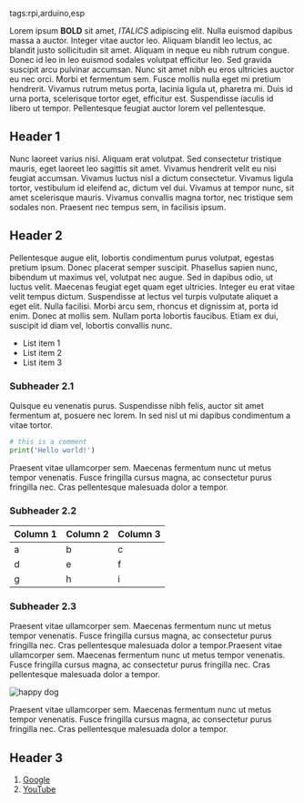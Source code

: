 tags:rpi,arduino,esp

Lorem ipsum **BOLD** sit amet, _ITALICS_ adipiscing elit. Nulla euismod dapibus massa a auctor. Integer vitae auctor leo. Aliquam blandit leo lectus, ac blandit justo sollicitudin sit amet. Aliquam in neque eu nibh rutrum congue. Donec id leo in leo euismod sodales volutpat efficitur leo. Sed gravida suscipit arcu pulvinar accumsan. Nunc sit amet nibh eu eros ultricies auctor eu nec orci. Morbi et fermentum sem. Fusce mollis nulla eget mi pretium hendrerit. Vivamus rutrum metus porta, lacinia ligula ut, pharetra mi. Duis id urna porta, scelerisque tortor eget, efficitur est. Suspendisse iaculis id libero ut tempor. Pellentesque feugiat auctor lorem vel pellentesque.

## Header 1

Nunc laoreet varius nisi. Aliquam erat volutpat. Sed consectetur tristique mauris, eget laoreet leo sagittis sit amet. Vivamus hendrerit velit eu nisi feugiat accumsan. Vivamus luctus nisl a dictum consectetur. Vivamus ligula tortor, vestibulum id eleifend ac, dictum vel dui. Vivamus at tempor nunc, sit amet scelerisque mauris. Vivamus convallis magna tortor, nec tristique sem sodales non. Praesent nec tempus sem, in facilisis ipsum.

## Header 2

Pellentesque augue elit, lobortis condimentum purus volutpat, egestas pretium ipsum. Donec placerat semper suscipit. Phasellus sapien nunc, bibendum ut maximus vel, volutpat nec augue. Sed in dapibus odio, ut luctus velit. Maecenas feugiat eget quam eget ultricies. Integer eu erat vitae velit tempus dictum. Suspendisse at lectus vel turpis vulputate aliquet a eget elit. Nulla facilisi. Morbi arcu sem, rhoncus et dignissim at, porta id enim. Donec at mollis sem. Nullam porta lobortis faucibus. Etiam ex dui, suscipit id diam vel, lobortis convallis nunc.

- List item 1
- List item 2
- List item 3

### Subheader 2.1

Quisque eu venenatis purus. Suspendisse nibh felis, auctor sit amet fermentum at, posuere nec lorem. In sed nisl ut mi dapibus condimentum a vitae tortor.

```python
# this is a comment
print('Hello world!')
```

Praesent vitae ullamcorper sem. Maecenas fermentum nunc ut metus tempor venenatis. Fusce fringilla cursus magna, ac consectetur purus fringilla nec. Cras pellentesque malesuada dolor a tempor.

### Subheader 2.2

| Column 1 | Column 2 | Column 3 |
| -------- | -------- | -------- |
| a        | b        | c        |
| d        | e        | f        |
| g        | h        | i        |

### Subheader 2.3

Praesent vitae ullamcorper sem. Maecenas fermentum nunc ut metus tempor venenatis. Fusce fringilla cursus magna, ac consectetur purus fringilla nec. Cras pellentesque malesuada dolor a tempor.Praesent vitae ullamcorper sem. Maecenas fermentum nunc ut metus tempor venenatis. Fusce fringilla cursus magna, ac consectetur purus fringilla nec. Cras pellentesque malesuada dolor a tempor.

![happy dog](https://gfycat.com/determinedcheapdartfrog)

Praesent vitae ullamcorper sem. Maecenas fermentum nunc ut metus tempor venenatis. Fusce fringilla cursus magna, ac consectetur purus fringilla nec. Cras pellentesque malesuada dolor a tempor.

## Header 3

1. [Google](www.google.com)
1. [YouTube](www.youtube.com/MakeFunStuff)
